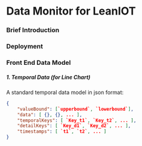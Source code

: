 Data Monitor for LeanIOT
===

### Brief Introduction

### Deployment

### Front End Data Model

##### 1. Temporal Data (for Line Chart)

A standard temporal data model in json format:
```json
{
	"valueBound": [`upperbound`, `lowerbound`],
	"data": [ {}, {}, ... ],
	"temporalKeys": [ `Key_t1`, `Key_t2`, ... ],
	"detailKeys": [ `Key_d1`, `Key_d2`, ... ],
	"timestamps": [ `t1`, `t2`, ... ]
}
```
